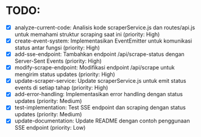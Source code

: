 # TODO:

- [x] analyze-current-code: Analisis kode scraperService.js dan routes/api.js untuk memahami struktur scraping saat ini (priority: High)
- [x] create-event-system: Implementasikan EventEmitter untuk komunikasi status antar fungsi (priority: High)
- [x] add-sse-endpoint: Tambahkan endpoint /api/scrape-status dengan Server-Sent Events (priority: High)
- [x] modify-scrape-endpoint: Modifikasi endpoint /api/scrape untuk mengirim status updates (priority: High)
- [x] update-scraper-service: Update scraperService.js untuk emit status events di setiap tahap (priority: High)
- [x] add-error-handling: Implementasikan error handling dengan status updates (priority: Medium)
- [x] test-implementation: Test SSE endpoint dan scraping dengan status updates (priority: Medium)
- [x] update-documentation: Update README dengan contoh penggunaan SSE endpoint (priority: Low)
